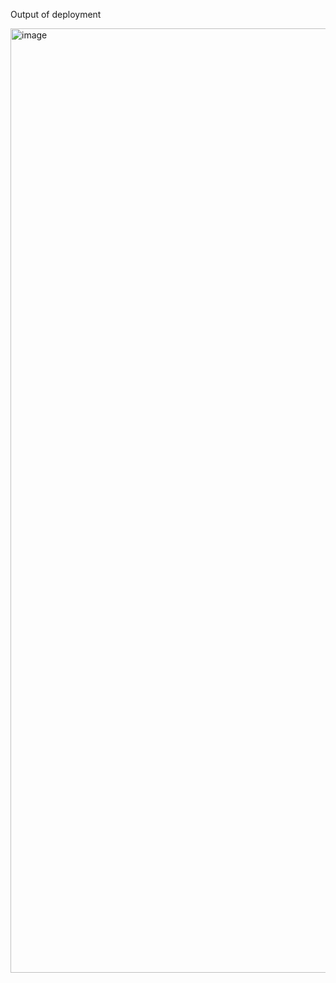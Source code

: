 Output of deployment

<img width="1511" alt="image" src="https://user-images.githubusercontent.com/7212518/217326585-b4fac6d5-6c36-40a4-bf3b-5c1098787e71.png">
